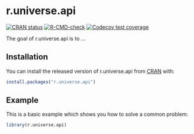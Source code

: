 
<!-- README.md is generated from README.Rmd. Please edit that file -->

# r.universe.api

<!-- badges: start -->

[![CRAN
status](https://www.r-pkg.org/badges/version/r.universe.api)](https://CRAN.R-project.org/package=r.universe.api)
[![R-CMD-check](https://github.com/vgherard/r.universe.api/workflows/R-CMD-check/badge.svg)](https://github.com/vgherard/r.universe.api/actions)
[![Codecov test
coverage](https://codecov.io/gh/vgherard/r.universe.api/branch/master/graph/badge.svg)](https://codecov.io/gh/vgherard/r.universe.api?branch=master)
<!-- badges: end -->

The goal of r.universe.api is to …

## Installation

You can install the released version of r.universe.api from
[CRAN](https://CRAN.R-project.org) with:

``` r
install.packages("r.universe.api")
```

## Example

This is a basic example which shows you how to solve a common problem:

``` r
library(r.universe.api)
```
